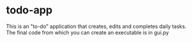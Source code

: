 # todo-app

This is an "to-do" application that creates, edits and completes daily tasks. The final code from which you can create an executable is in gui.py
